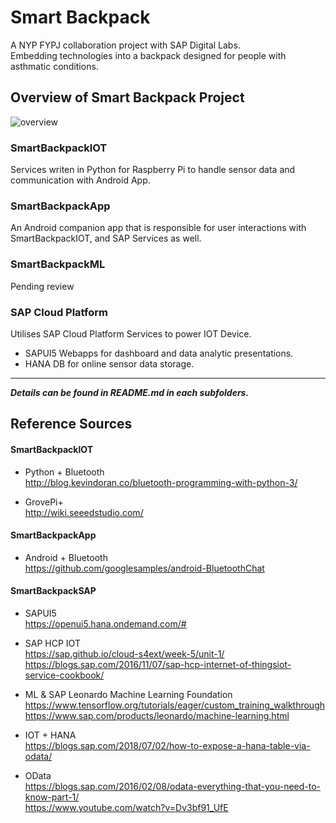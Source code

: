 # Smart Backpack
A NYP FYPJ collaboration project with SAP Digital Labs.  
Embedding technologies into a backpack designed for people with asthmatic conditions.

## Overview of Smart Backpack Project
![overview](https://github.com/c0j0s/SmartBackpack/blob/master/Documentations/1_integrated_overview.jpeg)

### SmartBackpackIOT
Services writen in Python for Raspberry Pi to handle sensor data and communication with Android App.

### SmartBackpackApp
An Android companion app that is responsible for user interactions with SmartBackpackIOT, and SAP Services as well.

### SmartBackpackML
Pending review

### SAP Cloud Platform
Utilises SAP Cloud Platform Services to power IOT Device.
- SAPUI5 Webapps for dashboard and data analytic presentations.
- HANA DB for online sensor data storage.

---
___Details can be found in README.md in each subfolders.___

## Reference Sources
#### SmartBackpackIOT
- Python + Bluetooth  
http://blog.kevindoran.co/bluetooth-programming-with-python-3/

- GrovePi+  
http://wiki.seeedstudio.com/

#### SmartBackpackApp
- Android + Bluetooth  
https://github.com/googlesamples/android-BluetoothChat

#### SmartBackpackSAP
- SAPUI5  
https://openui5.hana.ondemand.com/#

- SAP HCP IOT  
https://sap.github.io/cloud-s4ext/week-5/unit-1/  
https://blogs.sap.com/2016/11/07/sap-hcp-internet-of-thingsiot-service-cookbook/

- ML & SAP Leonardo Machine Learning Foundation  
https://www.tensorflow.org/tutorials/eager/custom_training_walkthrough  
https://www.sap.com/products/leonardo/machine-learning.html  

- IOT + HANA  
https://blogs.sap.com/2018/07/02/how-to-expose-a-hana-table-via-odata/

- OData  
https://blogs.sap.com/2016/02/08/odata-everything-that-you-need-to-know-part-1/  
https://www.youtube.com/watch?v=Dv3bf91_UfE